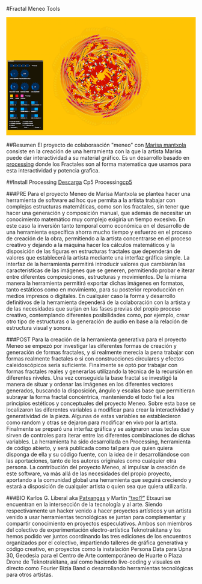 #Fractal Meneo Tools

![png](capture.png)

##Resumen
El proyecto de colaboraación "meneo" con [Marisa mantxola](http://www.marisamantxola.com/)
consiste en la creación de una herramienta con la que la artista Marisa puede dar interactividad
a su material gráfico. Es un desarrollo basado en [processing](https://processing.org) donde los
Fractales son al forma matematica que usamos para esta interactividad y potencia grafica.

##Install
Processing [Descarga](https://processing.org/download/)
Cp5 Processing[cp5](http://www.sojamo.de/libraries/controlP5/)

###PRE
Para el proyecto Meneo de Marisa Mantxola se plantea hacer una herramienta de software ad
hoc que permita a la artista trabajar con complejas estructuras matemáticas, como son los
fractales, sin tener que hacer una generación y composición manual, que además de necesitar
un conocimiento matemático muy complejo exigiría un tiempo excesivo.
En este caso la inversión tanto temporal como económica en el desarrollo de una herramienta
específica ahorra mucho tiempo y esfuerzo en el proceso de creación de la obra, permitiendo a
la artista concentrarse en el proceso creativo y dejando a la máquina hacer los cálculos
matemáticos y la disposición de las figuras en estructuras fractales que dependerán de valores
que establecerá la artista mediante una interfaz gráfica simple.
La interfaz de la herramienta permitirá introducir valores que cambiarán las características de
las imágenes que se generen, permitiendo probar e iterar entre diferentes composiciones,
estructuras y movimientos. De la misma manera la herramienta permitirá exportar dichas
imágenes en formatos, tanto estáticos como en movimiento, para su posterior reproducción en
medios impresos o digitales.
En cualquier caso la forma y desarrollo definitivos de la herramienta dependerá de la
colaboración con la artista y de las necesidades que surjan en las fases previas del propio
proceso creativo, contemplando diferentes posibilidades como, por ejemplo, crear otro tipo de
estructuras o la generación de audio en base a la relación de estructura visual y sonora.

###POST
Para la creación de la herramienta generativa para el proyecto Meneo se empezó por investigar
las diferentes formas de creación y generación de formas fractales, y si realmente merecía la
pena trabajar con formas realmente fractales o si con construcciones circulares y efectos
caleidoscópicos sería suficiente. Finalmente se optó por trabajar con formas fractales reales y
generarlas utilizando la técnica de la recursión en diferentes niveles.
Una vez conseguida la base fractal se investigó la manera de situar y ordenar las imágenes en
los diferentes vectores generados, buscando la disposición, ángulo y escalas base que
permitieran subrayar la forma fractal concéntrica, manteniendo el todo fiel a los principios
estéticos y conceptuales del proyecto Meneo.
Sobre esta base se localizaron las diferentes variables a modificar para crear la interactividad y
generatividad de la pieza. Algunas de estas variables se establecieron como random y otras se
dejaron para modificar en vivo por la artista.
Finalmente se preparó una interfaz gráfica y se asignaron unas teclas que sirven de controles
para iterar entre las diferentes combinaciones de dichas variables.
La herramienta ha sido desarrollada en Processing, herramienta de código abierto, y será
publicada como tal para que quien quiera disponga de ella y su código fuente, con la idea de ir
desarrollándose con las aportaciones, tanto de los autores originales como cualquier otra
persona. La contribución del proyecto Meneo, al impulsar la creación de este software, va más
allá de las necesidades del propio proyecto, aportando a la comunidad global una herramienta
que seguirá creciendo y estará a disposición de cualquier artista o quien sea que quiera
utilizarla.

###BIO
Karlos G. Liberal aka [Patxangas](https://twitter.com/patxangas) y Martin [“txo!?”](https://twitter.com/txo_elurmaluta) Etxauri se encuentran en la intersección de la
tecnología y al arte. Siendo respectivamente un hacker venido a hacer proyectos artísticos y un
artista venido a usar herramientas tecnológicas se juntan para complementar y compartir
conocimiento en proyectos especulativos. Ambos son miembros del colectivo de
experimentación electro-artística Teknotrakitana y los hemos podido ver juntos coordinando las
tres ediciones de los encuentros organizados por el colectivo, impartiendo talleres de gráfica
generativa y código creativo, en proyectos como la instalación Persona Data para Upna 30,
Geodesia para el Centro de Arte contemporáneo de Huarte o Plaza Drone de Teknotrakitana,
así como haciendo live-coding y visuales en directo como Fourier Bizia Band o desarrollando
herramientas tecnológicas para otros artistas.
